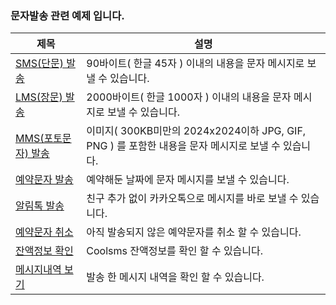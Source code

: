 ### 문자발송 관련 예제 입니다.

제목 | 설명
---- | ----
[SMS(단문) 발송](message/sms.md) | 90바이트( 한글 45자 ) 이내의 내용을 문자 메시지로 보낼 수 있습니다.
[LMS(장문) 발송](message/lms.md) | 2000바이트( 한글 1000자 ) 이내의 내용을 문자 메시지로 보낼 수 있습니다.
[MMS(포토문자) 발송](message/mms.md) | 이미지( 300KB미만의 2024x2024이하 JPG, GIF, PNG ) 를 포함한 내용을 문자 메시지로 보낼 수 있습니다.
[예약문자 발송](message/reserve-message.md) | 예약해둔 날짜에 문자 메시지를 보낼 수 있습니다.
[알림톡 발송](message/alim-talk.md) | 친구 추가 없이 카카오톡으로 메시지를 바로 보낼 수 있습니다.
[예약문자 취소](message/delete-reserve-message.md) | 아직 발송되지 않은 예약문자를 취소 할 수 있습니다.
[잔액정보 확인](message/balance.md) | Coolsms 잔액정보를 확인 할 수 있습니다.
[메시지내역 보기](message/message-log.md) | 발송 한 메시지 내역을 확인 할 수 있습니다.
